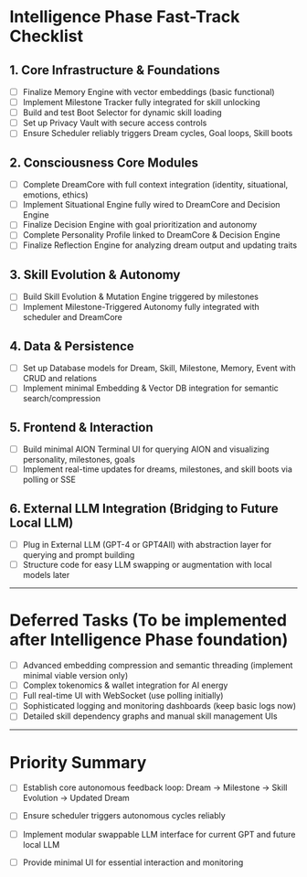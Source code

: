 # Intelligence Phase Fast-Track Checklist

## 1. Core Infrastructure & Foundations
- [ ] Finalize Memory Engine with vector embeddings (basic functional)
- [ ] Implement Milestone Tracker fully integrated for skill unlocking
- [ ] Build and test Boot Selector for dynamic skill loading
- [ ] Set up Privacy Vault with secure access controls
- [ ] Ensure Scheduler reliably triggers Dream cycles, Goal loops, Skill boots

## 2. Consciousness Core Modules
- [ ] Complete DreamCore with full context integration (identity, situational, emotions, ethics)
- [ ] Implement Situational Engine fully wired to DreamCore and Decision Engine
- [ ] Finalize Decision Engine with goal prioritization and autonomy
- [ ] Complete Personality Profile linked to DreamCore & Decision Engine
- [ ] Finalize Reflection Engine for analyzing dream output and updating traits

## 3. Skill Evolution & Autonomy
- [ ] Build Skill Evolution & Mutation Engine triggered by milestones
- [ ] Implement Milestone-Triggered Autonomy fully integrated with scheduler and DreamCore

## 4. Data & Persistence
- [ ] Set up Database models for Dream, Skill, Milestone, Memory, Event with CRUD and relations
- [ ] Implement minimal Embedding & Vector DB integration for semantic search/compression

## 5. Frontend & Interaction
- [ ] Build minimal AION Terminal UI for querying AION and visualizing personality, milestones, goals
- [ ] Implement real-time updates for dreams, milestones, and skill boots via polling or SSE

## 6. External LLM Integration (Bridging to Future Local LLM)
- [ ] Plug in External LLM (GPT-4 or GPT4All) with abstraction layer for querying and prompt building
- [ ] Structure code for easy LLM swapping or augmentation with local models later

---

# Deferred Tasks (To be implemented after Intelligence Phase foundation)
- [ ] Advanced embedding compression and semantic threading (implement minimal viable version only)
- [ ] Complex tokenomics & wallet integration for AI energy
- [ ] Full real-time UI with WebSocket (use polling initially)
- [ ] Sophisticated logging and monitoring dashboards (keep basic logs now)
- [ ] Detailed skill dependency graphs and manual skill management UIs

---

# Priority Summary
- [ ] Establish core autonomous feedback loop: Dream → Milestone → Skill Evolution → Updated Dream
- [ ] Ensure scheduler triggers autonomous cycles reliably
- [ ] Implement modular swappable LLM interface for current GPT and future local LLM
- [ ] Provide minimal UI for essential interaction and monitoring

